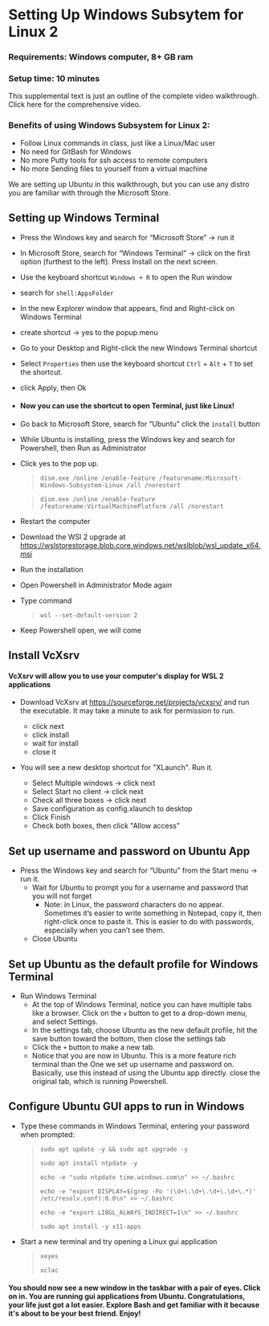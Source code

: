 # Setting Up Windows Subsytem for Linux 2

### Requirements: Windows computer, 8+ GB ram
### Setup time: 10 minutes

This supplemental text is just an outline of the complete video walkthrough. Click here for the comprehensive video.

### Benefits of using Windows Subsystem for Linux 2:

- Follow Linux commands in class, just like a Linux/Mac user
- No need for GitBash for Windows
- No more Putty tools for ssh access to remote computers
- No more Sending files to yourself from a virtual machine

We are setting up Ubuntu in this walkthrough, but you can use any distro you are familiar with
through the Microsoft Store.

## Setting up Windows Terminal

* Press the Windows key and search for “Microsoft Store” → run it
* In Microsoft Store, search for “Windows Terminal” → click on the first option (furthest to the left). Press Install on the next screen.
* Use the keyboard shortcut `Windows + R` to open the Run window
* search for `shell:AppsFolder`
* In the new Explorer window that appears, find and Right-click on Windows Terminal
* create shortcut → yes to the popup menu

* Go to your Desktop and Right-click the new Windows Terminal shortcut
* Select `Properties` then use the keyboard shortcut `Ctrl` + `Alt` + `T` to set the shortcut.
* click Apply, then Ok
* #### Now you can use the shortcut to open Terminal, just like Linux!

* Go back to Microsoft Store, search for “Ubuntu” click the `install` button
* While Ubuntu is installing, press the Windows key and search for Powershell, then Run as Administrator 
* Click yes to the pop up.

  > `dism.exe /online /enable-feature /featurename:Microsoft-Windows-Subsystem-Linux /all /norestart`
  
  > `dism.exe /online /enable-feature /featurename:VirtualMachinePlatform /all /norestart`

* Restart the computer
* Download the WSl 2 upgrade
  at https://wslstorestorage.blob.core.windows.net/wslblob/wsl_update_x64.msi
* Run the installation
* Open Powershell in Administrator Mode again
* Type command
  > `wsl --set-default-version 2`
* Keep Powershell open, we will come

## Install VcXsrv

#### VcXsrv will allow you to use your computer's display for WSL 2 applications

* Download VcXsrv at https://sourceforge.net/projects/vcxsrv/ and run the executable. It may take a minute to ask for permission to run.
    + click next
    + click install
    + wait for install
    + close it


* You will see a new desktop shortcut for "XLaunch". Run it.
    + Select Multiple windows → click next
    + Select Start no client → click next
    + Check all three boxes → click next
    + Save configuration as config.xlaunch to desktop
    + Click Finish
    + Check both boxes, then click "Allow access"


## Set up username and password on Ubuntu App

* Press the Windows key and search for “Ubuntu” from the Start menu → run it.
    + Wait for Ubuntu to prompt you for a username and password that you will not forget
        - Note: in Linux, the password characters do no appear. Sometimes it’s easier to write
          something in Notepad, copy it, then right-click once to paste it. This is easier to do
          with passwords, especially when you can’t see them.
    + Close Ubuntu

## Set up Ubuntu as the default profile for Windows Terminal

* Run Windows Terminal
    + At the top of Windows Terminal, notice you can have multiple tabs like a browser. Click on the `∨` button to get to a drop-down menu, and select Settings.
    + In the settings tab, choose Ubuntu as the new default profile, hit the save button toward the
      bottom, then close the settings tab
    + Click the `+` button to make a new tab.
    + Notice that you are now in Ubuntu. This is a more feature rich
      terminal than the One we set up username and password on. Basically, use this instead of using
      the Ubuntu app directly. close the original tab, which is running Powershell.

## Configure Ubuntu GUI apps to run in Windows

* Type these commands in Windows Terminal, entering your password when prompted:
    > `sudo apt update -y && sudo apt upgrade -y`
    > 
    > `sudo apt install ntpdate -y`
    > 
    > `echo -e "sudo ntpdate time.windows.com\n" >> ~/.bashrc`
    > 
    > `echo -e "export DISPLAY=$(grep -Po '(\d+\.\d+\.\d+\.\d+\.*)' /etc/resolv.conf):0.0\n" >> ~/.bashrc`
    > 
    > `echo -e "export LIBGL_ALWAYS_INDIRECT=1\n" >> ~/.bashrc`  
    > 
    > `sudo apt install -y x11-apps` 
 * Start a new terminal and try opening a Linux gui application
    > `xeyes`
    > 
    > `xclac`

#### You should now see a new window in the taskbar with a pair of eyes. Click on in. You are running gui applications from Ubuntu. Congratulations, your life just got a lot easier. Explore Bash and get familiar with it because it's about to be your best friend. Enjoy!

